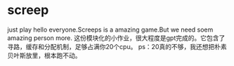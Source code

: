 # screep
 just play
hello everyone.Screeps is a amazing game.But we need soem amazing person more.
这份模块化的小作业，很大程度是gpt完成的。它包含了寻路，缓存和分配机制，足够占满你20个cpu。
ps：20真的不够，我还想把朴素贝叶斯放里，根本跑不动。
